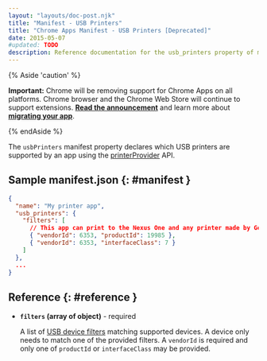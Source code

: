 ```yaml
---
layout: "layouts/doc-post.njk"
title: "Manifest - USB Printers"
title: "Chrome Apps Manifest - USB Printers [Deprecated]"
date: 2015-05-07
#updated: TODO
description: Reference documentation for the usb_printers property of manifest.json.
---
```


{% Aside 'caution' %}

**Important:** Chrome will be removing support for Chrome Apps on all platforms. Chrome browser and
the Chrome Web Store will continue to support extensions. [**Read the announcement**][1] and learn
more about [**migrating your app**][2].

{% endAside %}

The `usbPrinters` manifest property declares which USB printers are supported by an app using the
[printerProvider][3] API.

## Sample manifest.json {: #manifest }

```json
{
  "name": "My printer app",
  "usb_printers": {
    "filters": [
      // This app can print to the Nexus One and any printer made by Google.
      { "vendorId": 6353, "productId": 19985 },
      { "vendorId": 6353, "interfaceClass": 7 }
    ]
  },
  ...
}
```

## Reference {: #reference }

- **`filters` (array of object)** - required

  A list of [USB device filters][4] matching supported devices. A device only needs to match one of
  the provided filters. A `vendorId` is required and only one of `productId` or `interfaceClass` may
  be provided.

[1]: https://blog.chromium.org/2020/08/changes-to-chrome-app-support-timeline.html
[2]: /apps/migration
[3]: /apps/printerProvider
[4]: /apps/usb#type-DeviceFilter
